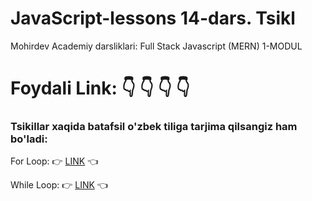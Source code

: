 # JavaScript-lessons 14-dars. Tsikl
Mohirdev Academiy darsliklari: Full Stack Javascript (MERN) 1-MODUL
# Foydali Link:  👇  👇  👇  👇 

### Tsikillar xaqida batafsil o'zbek tiliga tarjima qilsangiz ham bo'ladi:

For Loop: 👉 <a href="https://www.w3schools.com/js/js_loop_for.asp" target="_blank">LINK</a> 👈 

While Loop: 👉 <a href="https://www.w3schools.com/js/js_loop_while.asp" target="_blank">LINK</a> 👈 
